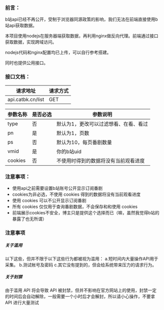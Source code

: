 ### 前言：

b站api已经不再公开，受制于浏览器同源政策的影响，我们无法在前端直接使用b站api获取数据。 

本项目使用nodejs在服务器端获取数据，再利用nginx做反向代理。前端通过接口获取数据，实现跨域访问。

nodejs代码和nginx配置均已上传，可以自行参考搭建。

同时也提供公用接口。

### 接口文档：

| 请求地址          | 请求方式 |
| ----------------- | -------- |
| api.catbk.cn/list | GET      |

| **参数名称** | **是否必选** | **参数说明**                          |
| ------------ | ------------ | ------------------------------------- |
| type         | 否           | 默认为1，更改可以过滤想看、在看、看过 |
| pn           | 是           | 默认为1，页数                         |
| ps           | 否           | 默认为10，每页番剧数量                |
| vmid         | 是           | 你的b站uid                            |
| cookies      | 否           | 不使用时得到的数据将没有当前观看进度  |

### 注意事项：

- 使用api之前需要设置b站账号公开显示订阅番剧
- cookies为非必选，不使用 cookies 得到的数据将没有当前观看进度
- 使用 cookies 可以不公开显示订阅番剧 
- 所有 cookies 仅仅用于查询番剧数据，不会保存和和使用 cookies 
- 前端展示cookies不安全，博主只是提供这个选择而已（嘛，虽然我觉得b站的暴露了也无所谓）

### 注意事项

##### 关于滥用

以下这些，但并不限于以下这些行为都被视为滥用： a.短时间内大量操作API用于采集。 b.测试帐号及密码 c.其它没有提到的，但会给系统带来压力的请求行为。

##### 关于封禁

由于滥用 API 将会导致 API 被封禁，但并不影响在官方网站上的使用，封禁一定的时间后会自动解除，一般需要一个小时后才会解封，所以请小心操作，不要拿 API 进行大量测试